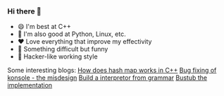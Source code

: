 ### Hi there 👋

- 😄 I'm best at C++
- 🌱 I'm also good at Python, Linux, etc.
- ❤️ Love everything that improve my effectivity
- 🥰 Something difficult but funny
- 💖 Hacker-like working style

Some interesting blogs:
[How does hash map works in C++](https://www.cnblogs.com/Afeather/articles/18182496)
[Bug fixing of konsole - the misdesign](https://www.cnblogs.com/Afeather/articles/18064013)
[Build a interpretor from grammar](https://www.cnblogs.com/Afeather/articles/16549273.html)
[Bustub the implementation](https://www.cnblogs.com/Afeather/articles/18175375)
